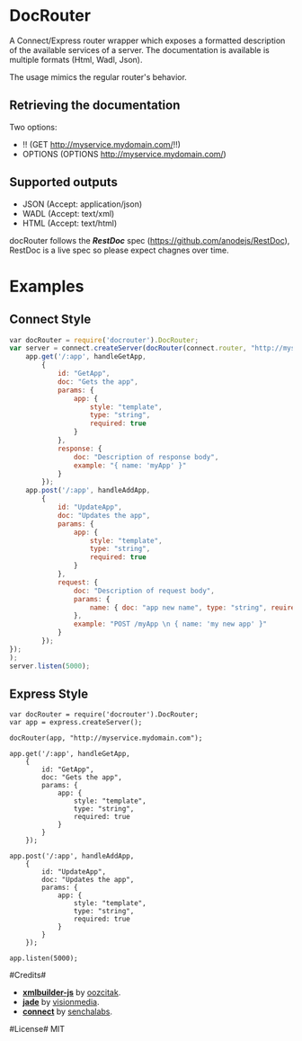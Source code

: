 # DocRouter #
A Connect/Express router wrapper which exposes a formatted description of the available services of a server.
The documentation is available is multiple formats (Html, Wadl, Json).

The usage mimics the regular router's behavior.

## Retrieving the documentation ##
Two options:

- !! (GET http://myservice.mydomain.com/!!)
- OPTIONS (OPTIONS http://myservice.mydomain.com/)

## Supported outputs ##
- JSON (Accept: application/json) 
- WADL (Accept: text/xml)
- HTML (Accept: text/html)

docRouter follows the ___RestDoc___ spec (https://github.com/anodejs/RestDoc), RestDoc is a live spec so please 
expect chagnes over time.

# Examples #
## Connect Style ##

```javascript
﻿var docRouter = require('docrouter').DocRouter;
var server = connect.createServer(docRouter(connect.router, "http://myservice.mydomain.com", function(app) {
    app.get('/:app', handleGetApp,
        {
            id: "GetApp",
            doc: "Gets the app",
            params: {
                app: {
                    style: "template",
                    type: "string",
                    required: true
                }
            },
            response: {
                doc: "Description of response body",
                example: "{ name: 'myApp' }"
            }
        });
    app.post('/:app', handleAddApp,
        {
            id: "UpdateApp",
            doc: "Updates the app",
            params: {
                app: {
                    style: "template",
                    type: "string",
                    required: true
                }
            },
            request: {
                doc: "Description of request body",
                params: {
                    name: { doc: "app new name", type: "string", reuired: true }
                },
                example: "POST /myApp \n { name: 'my new app' }"
            }
        });
});
);
server.listen(5000);
```

## Express Style ##
```
﻿var docRouter = require('docrouter').DocRouter;
var app = express.createServer();

docRouter(app, "http://myservice.mydomain.com");

app.get('/:app', handleGetApp,
    {
        id: "GetApp",
        doc: "Gets the app",
        params: {
            app: {
                style: "template",
                type: "string",
                required: true
            }
        }
    });

app.post('/:app', handleAddApp,
    {
        id: "UpdateApp",
        doc: "Updates the app",
        params: {
            app: {
                style: "template",
                type: "string",
                required: true
            }
        }
    });

app.listen(5000);
```

#Credits#
* **[xmlbuilder-js](https://github.com/oozcitak/xmlbuilder-js)** by [oozcitak](https://github.com/oozcitak).
* **[jade](https://github.com/visionmedia/jade)** by [visionmedia](https://github.com/visionmedia).
* **[connect](https://github.com/senchalabs/connect)** by [senchalabs](https://github.com/senchalabs).

#License#
MIT